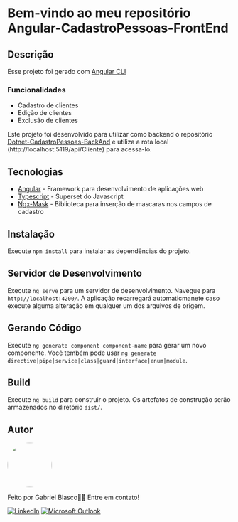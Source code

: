 
# Bem-vindo ao meu repositório Angular-CadastroPessoas-FrontEnd

## Descrição

Esse projeto foi gerado com [Angular CLI](https://github.com/angular/angular-cli)

### Funcionalidades

- Cadastro de clientes
- Edição de clientes
- Exclusão de clientes


Este projeto foi desenvolvido para utilizar como backend o repositório [Dotnet-CadastroPessoas-BackAnd](https://github.com/gabrielblasco/Dotnet-CadastroPessoas-BackAnd) e utiliza a rota local (http://localhost:5119/api/Cliente) 
para acessa-lo.

## Tecnologias

- [Angular](https://angular.io/) - Framework para desenvolvimento de aplicações web
- [Typescript](https://www.typescriptlang.org/) - Superset do Javascript
- [Ngx-Mask](https://www.npmjs.com/package/ngx-mask) - Biblioteca para inserção de mascaras nos campos de cadastro


## Instalação

Execute `npm install` para instalar as dependências do projeto.

## Servidor de Desenvolvimento

Execute `ng serve` para um servidor de desenvolvimento. Navegue para `http://localhost:4200/`. A aplicação recarregará automaticmanete caso execute alguma alteração em qualquer um dos arquivos de origem.

## Gerando Código

Execute `ng generate component component-name` para gerar um novo componente. Você tembém pode usar `ng generate directive|pipe|service|class|guard|interface|enum|module`.

## Build

Execute `ng build` para construir o projeto. Os artefatos de construção serão armazenados no diretório `dist/`.

## Autor

<img style="border-radius: 50%;" src="https://avatars.githubusercontent.com/u/112492208?s=400&u=d9c75b76dd2b8ebed82d5b37ac031c6da8600948&v=4" width="100px;" alt=""/>

Feito por Gabriel Blasco👋🏽 Entre em contato!

[![LinkedIn](https://img.shields.io/badge/LinkedIn-0077B5?style=for-the-badge&logo=linkedin&logoColor=white)](https://www.linkedin.com/in/gabriel-blasco/)
[![Microsoft Outlook](https://img.shields.io/badge/Microsoft_Outlook-0078D4?style=for-the-badge&logo=microsoft-outlook&logoColor=whitem)](mailto:joaorafael.leite@hotmail.com)
